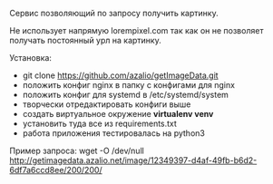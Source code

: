 Сервис позволяющий по запросу получить картинку.

Не использует напрямую lorempixel.com так как он не позволяет
получать постоянный урл на картинку.

Установка:
- git clone https://github.com/azalio/getImageData.git
- положить конфиг nginx в папку с конфигами для nginx
- положить конфиг для systemd в /etc/systemd/system
- творчески отредактировать конфиги выше
- создать виртуальное окружение **virtualenv venv**
- установить туда все из requirements.txt
- работа приложения тестировалась на python3

Пример запроса:
wget -O /dev/null http://getimagedata.azalio.net/image/12349397-d4af-49fb-b6d2-6df7a6ccd8ee/200/200/